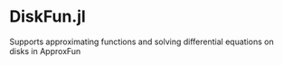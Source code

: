 # DiskFun.jl
Supports approximating functions and solving differential equations on disks in ApproxFun
